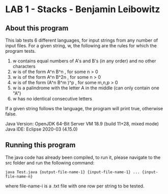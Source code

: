 # LAB 1 - Stacks - Benjamin Leibowitz

## About this program
This lab tests 6 different languages, for input strings from any number of input files.
For a given string, w, the following are the rules for which the program tests.

1. w contains equal numbers of A&#39;s and B&#39;s (in any order) and no other characters
2. w is of the form A^n B^n , for some n > 0
3. w is of the form A^n B^2n , for some n > 0
4. w is of the form (A^n B^m )^p , for some m,n,p > 0
5. w is a palindrome with the letter A in the middle (can only contain one "A")
6. w has no identical consecutive letters

If a given string follows the language, the program will print true, otherwise false.

Java Version: OpenJDK 64-Bit Server VM 18.9 (build 11+28, mixed mode)
Java IDE: Eclipse 2020-03 (4.15.0)

## Running this program
The java code has already been compiled, to run it, please navigate to the src folder
and run the following command:
```
java Test.java {output-file-name-1} {input-file-name-1} ... {input-file-name-n}
```
where file-name-i is a .txt file with one row per string to be tested.
